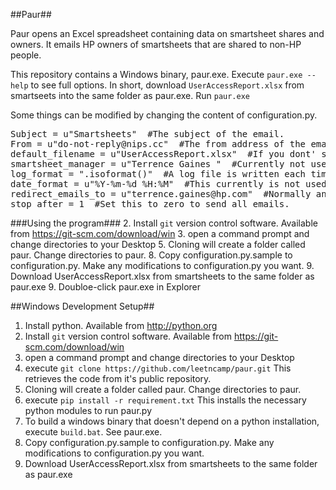 ##Paur##

Paur opens an Excel spreadsheet containing data on smartsheet shares and owners.  It emails HP owners of smartsheets that are
shared to non-HP people.

This repository contains a Windows binary, paur.exe.  Execute `paur.exe --help` to see full options. In short,
download `UserAccessReport.xlsx` from smartseets into the same folder as paur.exe. Run `paur.exe`

Some things can be modified by changing the content of configuration.py.

<pre>
Subject = u"Smartsheets"  #The subject of the email.
From = u"do-not-reply@nips.cc"  #The from address of the email
default_filename = u"UserAccessReport.xlsx"  #If you dont' supply the name of an excel spreadsheet, this one is opened. 
smartsheet_manager = u"Terrence Gaines <terrence.gaines@hp.com>"  #Currently not used. 
log_format = ".isoformat()"  #A log file is written each time paur.exe is run. This is the datestamp format. Make it HP compatible for logging. 
date_format = u"%Y-%m-%d %H:%M"  #This currently is not used, but if we displayed the modified date of the sheet, this controls the format.
redirect_emails_to = u"terrence.gaines@hp.com"  #Normally an empty string.  Set to your email address to send all output to you. 
stop_after = 1  #Set this to zero to send all emails. 
</pre>


###Using the program###
2. Install `git` version control software. Available from https://git-scm.com/download/win
3. open a command prompt and change directories to your Desktop
5. Cloning will create a folder called paur. Change directories to paur.
8. Copy configuration.py.sample to configuration.py.  Make any modifications to configuration.py you want. 
9. Download UserAccessReport.xlsx from smartsheets to the same folder as paur.exe
9. Doubloe-click paur.exe in Explorer

##Windows Development Setup##

1. Install python. Available from http://python.org
2. Install `git` version control software. Available from https://git-scm.com/download/win
3. open a command prompt and change directories to your Desktop
4. execute   `git clone https://github.com/leetncamp/paur.git`  This retrieves the code from it's public repository.
5. Cloning will create a folder called paur. Change directories to paur.
6. execute   `pip install -r requirement.txt`  This installs the necessary python modules to run paur.py
7. To build a windows binary that doesn't depend on a python installation, execute `build.bat`.  See paur.exe. 
8. Copy configuration.py.sample to configuration.py.  Make any modifications to configuration.py you want. 
9. Download UserAccessReport.xlsx from smartsheets to the same folder as paur.exe
